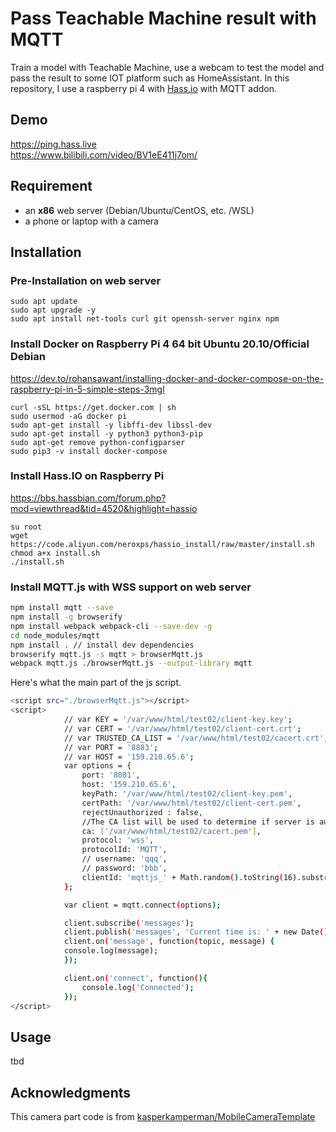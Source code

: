 # Pass Teachable Machine result with MQTT

Train a model with Teachable Machine, use a webcam to test the model and pass the result to some IOT platform such as HomeAssistant.
In this repository, I use a raspberry pi 4 with [Hass.io](https://www.home-assistant.io/hassio/) with MQTT addon.

## Demo

<https://ping.hass.live><br>
<https://www.bilibili.com/video/BV1eE411j7om/>

## Requirement

- an **x86** web server (Debian/Ubuntu/CentOS, etc. /WSL)
- a phone or laptop with a camera

## Installation

### Pre-Installation on web server

```
sudo apt update
sudo apt upgrade -y
sudo apt install net-tools curl git openssh-server nginx npm
```

### Install Docker on Raspberry Pi 4 64 bit Ubuntu 20.10/Official Debian
<https://dev.to/rohansawant/installing-docker-and-docker-compose-on-the-raspberry-pi-in-5-simple-steps-3mgl>
```
curl -sSL https://get.docker.com | sh
sudo usermod -aG docker pi
sudo apt-get install -y libffi-dev libssl-dev
sudo apt-get install -y python3 python3-pip
sudo apt-get remove python-configparser
sudo pip3 -v install docker-compose
```

### Install Hass.IO on Raspberry Pi
<https://bbs.hassbian.com/forum.php?mod=viewthread&tid=4520&highlight=hassio>
```
su root
wget https://code.aliyun.com/neroxps/hassio_install/raw/master/install.sh
chmod a+x install.sh
./install.sh
```

### Install MQTT.js with WSS support on web server

``` bash
npm install mqtt --save
npm install -g browserify
npm install webpack webpack-cli --save-dev -g
cd node_modules/mqtt
npm install . // install dev dependencies
browserify mqtt.js -s mqtt > browserMqtt.js
webpack mqtt.js ./browserMqtt.js --output-library mqtt
```

Here's what the main part of the js script.

``` bash
<script src="./browserMqtt.js"></script>
<script>
            // var KEY = '/var/www/html/test02/client-key.key';
            // var CERT = '/var/www/html/test02/client-cert.crt';
            // var TRUSTED_CA_LIST = '/var/www/html/test02/cacert.crt';
            // var PORT = '8883';
            // var HOST = '159.210.65.6';
            var options = {
                port: '8081',
                host: '159.210.65.6',
                keyPath: '/var/www/html/test02/client-key.pem',
                certPath: '/var/www/html/test02/client-cert.pem',
                rejectUnauthorized : false,
                //The CA list will be used to determine if server is authorized
                ca: ['/var/www/html/test02/cacert.pem'],
                protocol: 'wss',
                protocolId: 'MQTT',
                // username: 'qqq',
                // password: 'bbb',
                clientId: 'mqttjs_' + Math.random().toString(16).substr(2, 8)
            };

            var client = mqtt.connect(options);

            client.subscribe('messages');
            client.publish('messages', 'Current time is: ' + new Date());
            client.on('message', function(topic, message) {
            console.log(message);
            });

            client.on('connect', function(){
                console.log('Connected');
            });
</script>
```

## Usage

tbd

## Acknowledgments

This camera part code is from [kasperkamperman/MobileCameraTemplate](https://github.com/kasperkamperman/MobileCameraTemplate)
